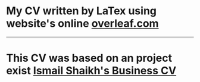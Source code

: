# My CV written by LaTex using website's online [overleaf.com](https://www.overleaf.com)
---

# This CV was based on an project exist [Ismail Shaikh's Business CV](https://www.overleaf.com/articles/ismail-shaikhs-business-cv/hwqzkdzjtpcb)